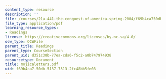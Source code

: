 ```yaml
---
content_type: resource
description: ''
file: /courses/21a-441-the-conquest-of-america-spring-2004/f69b4ca750db513773132fc48bb5fe08_mojicaletters.pdf
file_type: application/pdf
learning_resource_types:
- Readings
license: https://creativecommons.org/licenses/by-nc-sa/4.0/
ocw_type: OCWFile
parent_title: Readings
parent_type: CourseSection
parent_uid: d351c30b-77ea-cda6-f5c2-a0b747974938
resourcetype: Document
title: mojicaletters.pdf
uid: f69b4ca7-50db-5137-7313-2fc48bb5fe08
---
```

